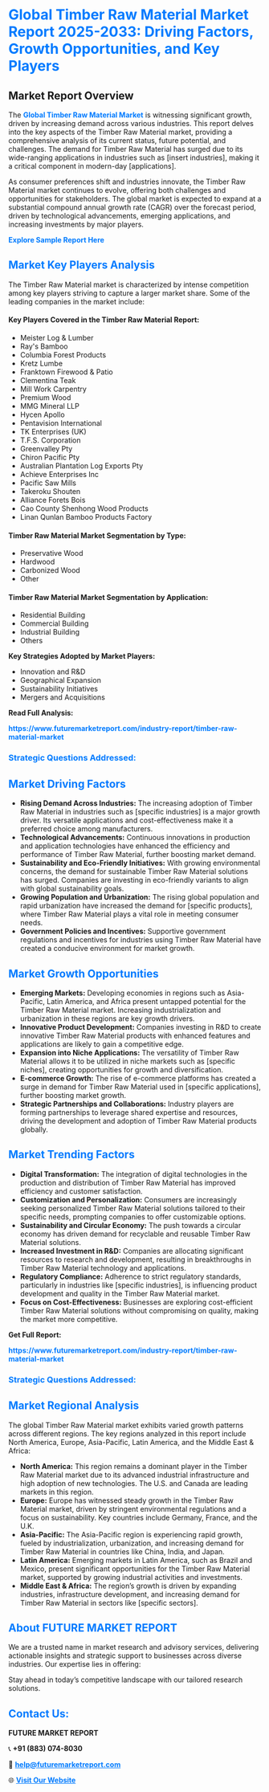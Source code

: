 <h1 style="color: #007BFF;">Global Timber Raw Material Market Report 2025-2033: Driving Factors, Growth Opportunities, and Key Players</h1>

<section id="overview">
<h2>Market Report Overview</h2>
<p>The <a href="https://www.futuremarketreport.com/industry-report/timber-raw-material-market" style="color: #007BFF; text-decoration: none;"><strong>Global Timber Raw Material Market</strong></a> is witnessing significant growth, driven by increasing demand across various industries. This report delves into the key aspects of the Timber Raw Material market, providing a comprehensive analysis of its current status, future potential, and challenges. The demand for Timber Raw Material has surged due to its wide-ranging applications in industries such as [insert industries], making it a critical component in modern-day [applications].</p>
<p>As consumer preferences shift and industries innovate, the Timber Raw Material market continues to evolve, offering both challenges and opportunities for stakeholders. The global market is expected to expand at a substantial compound annual growth rate (CAGR) over the forecast period, driven by technological advancements, emerging applications, and increasing investments by major players.</p>
</section>

<section id="overview">
<p><a href="https://www.futuremarketreport.com/request-sample/reportId=55445" style="color: #007BFF; text-decoration: none;"><strong>Explore Sample Report Here</strong></a></p>
</section>

<section id="key-players">
<h2 style="color: #007BFF;">Market Key Players Analysis</h2>
<p>The Timber Raw Material market is characterized by intense competition among key players striving to capture a larger market share. Some of the leading companies in the market include:</p>
<h4>Key Players Covered in the Timber Raw Material Report:</h4>
<ul><li>Meister Log &amp; Lumber</li><li>Ray&#039;s Bamboo</li><li>Columbia Forest Products</li><li>Kretz Lumbe</li><li>Franktown Firewood &amp; Patio</li><li>Clementina Teak</li><li>Mill Work Carpentry</li><li>Premium Wood</li><li>MMG Mineral LLP</li><li>Hycen Apollo</li><li>Pentavision International</li><li>TK Enterprises (UK)</li><li>T.F.S. Corporation</li><li>Greenvalley Pty</li><li>Chiron Pacific Pty</li><li>Australian Plantation Log Exports Pty</li><li>Achieve Enterprises Inc</li><li>Pacific Saw Mills</li><li>Takeroku Shouten</li><li>Alliance Forets Bois</li><li>Cao County Shenhong Wood Products</li><li>Linan Qunlan Bamboo Products Factory</li></ul>
<h4>Timber Raw Material Market Segmentation by Type:</h4>
<ul><li>Preservative Wood</li><li>Hardwood</li><li>Carbonized Wood</li><li>Other</li></ul>

<h4>Timber Raw Material Market Segmentation by Application:</h4>
<ul><li>Residential Building</li><li>Commercial Building</li><li>Industrial Building</li><li>Others</li></ul>
<p><strong>Key Strategies Adopted by Market Players:</strong></p>
<ul>
<li>Innovation and R&D</li>
<li>Geographical Expansion</li>
<li>Sustainability Initiatives</li>
<li>Mergers and Acquisitions</li>
</ul>
</section>

<section>
<p><strong>Read Full Analysis: </strong></p><a href="https://www.futuremarketreport.com/industry-report/timber-raw-material-market" style="color: #007BFF; text-decoration: none;"><strong>https://www.futuremarketreport.com/industry-report/timber-raw-material-market</strong></a>
<h3 style="color: #007BFF;">Strategic Questions Addressed:</h3>
</section>

<section id="driving-factors">
<h2 style="color: #007BFF;">Market Driving Factors</h2>
<ul>
<li><strong>Rising Demand Across Industries:</strong> The increasing adoption of Timber Raw Material in industries such as [specific industries] is a major growth driver. Its versatile applications and cost-effectiveness make it a preferred choice among manufacturers.</li>
<li><strong>Technological Advancements:</strong> Continuous innovations in production and application technologies have enhanced the efficiency and performance of Timber Raw Material, further boosting market demand.</li>
<li><strong>Sustainability and Eco-Friendly Initiatives:</strong> With growing environmental concerns, the demand for sustainable Timber Raw Material solutions has surged. Companies are investing in eco-friendly variants to align with global sustainability goals.</li>
<li><strong>Growing Population and Urbanization:</strong> The rising global population and rapid urbanization have increased the demand for [specific products], where Timber Raw Material plays a vital role in meeting consumer needs.</li>
<li><strong>Government Policies and Incentives:</strong> Supportive government regulations and incentives for industries using Timber Raw Material have created a conducive environment for market growth.</li>
</ul>
</section>

<section id="growth-opportunities">
<h2 style="color: #007BFF;">Market Growth Opportunities</h2>
<ul>
<li><strong>Emerging Markets:</strong> Developing economies in regions such as Asia-Pacific, Latin America, and Africa present untapped potential for the Timber Raw Material market. Increasing industrialization and urbanization in these regions are key growth drivers.</li>
<li><strong>Innovative Product Development:</strong> Companies investing in R&D to create innovative Timber Raw Material products with enhanced features and applications are likely to gain a competitive edge.</li>
<li><strong>Expansion into Niche Applications:</strong> The versatility of Timber Raw Material allows it to be utilized in niche markets such as [specific niches], creating opportunities for growth and diversification.</li>
<li><strong>E-commerce Growth:</strong> The rise of e-commerce platforms has created a surge in demand for Timber Raw Material used in [specific applications], further boosting market growth.</li>
<li><strong>Strategic Partnerships and Collaborations:</strong> Industry players are forming partnerships to leverage shared expertise and resources, driving the development and adoption of Timber Raw Material products globally.</li>
</ul>
</section>

<section id="trending-factors">
<h2 style="color: #007BFF;">Market Trending Factors</h2>
<ul>
<li><strong>Digital Transformation:</strong> The integration of digital technologies in the production and distribution of Timber Raw Material has improved efficiency and customer satisfaction.</li>
<li><strong>Customization and Personalization:</strong> Consumers are increasingly seeking personalized Timber Raw Material solutions tailored to their specific needs, prompting companies to offer customizable options.</li>
<li><strong>Sustainability and Circular Economy:</strong> The push towards a circular economy has driven demand for recyclable and reusable Timber Raw Material solutions.</li>
<li><strong>Increased Investment in R&D:</strong> Companies are allocating significant resources to research and development, resulting in breakthroughs in Timber Raw Material technology and applications.</li>
<li><strong>Regulatory Compliance:</strong> Adherence to strict regulatory standards, particularly in industries like [specific industries], is influencing product development and quality in the Timber Raw Material market.</li>
<li><strong>Focus on Cost-Effectiveness:</strong> Businesses are exploring cost-efficient Timber Raw Material solutions without compromising on quality, making the market more competitive.</li>
</ul>
</section>

<section>
<p><strong>Get Full Report: </strong></p><a href="https://www.futuremarketreport.com/industry-report/timber-raw-material-market" style="color: #007BFF; text-decoration: none;"><strong>https://www.futuremarketreport.com/industry-report/timber-raw-material-market</strong></a>
<h3 style="color: #007BFF;">Strategic Questions Addressed:</h3>
</section>


<section id="regional-analysis">
<h2 style="color: #007BFF;">Market Regional Analysis</h2>
<p>The global Timber Raw Material market exhibits varied growth patterns across different regions. The key regions analyzed in this report include North America, Europe, Asia-Pacific, Latin America, and the Middle East & Africa:</p>
<ul>
<li><strong>North America:</strong> This region remains a dominant player in the Timber Raw Material market due to its advanced industrial infrastructure and high adoption of new technologies. The U.S. and Canada are leading markets in this region.</li>
<li><strong>Europe:</strong> Europe has witnessed steady growth in the Timber Raw Material market, driven by stringent environmental regulations and a focus on sustainability. Key countries include Germany, France, and the U.K.</li>
<li><strong>Asia-Pacific:</strong> The Asia-Pacific region is experiencing rapid growth, fueled by industrialization, urbanization, and increasing demand for Timber Raw Material in countries like China, India, and Japan.</li>
<li><strong>Latin America:</strong> Emerging markets in Latin America, such as Brazil and Mexico, present significant opportunities for the Timber Raw Material market, supported by growing industrial activities and investments.</li>
<li><strong>Middle East & Africa:</strong> The region’s growth is driven by expanding industries, infrastructure development, and increasing demand for Timber Raw Material in sectors like [specific sectors].</li>
</ul>
</section>

<footer>
<h2 style="color: #007BFF;">About FUTURE MARKET REPORT</h2>
<p>We are a trusted name in market research and advisory services, delivering actionable insights and strategic support to businesses across diverse industries. Our expertise lies in offering:</p>

<p>Stay ahead in today’s competitive landscape with our tailored research solutions.</p>

<h2 style="color: #007BFF;">Contact Us:</h2>
<p><strong>FUTURE MARKET REPORT</strong></p>
<p>📞 <strong>+91 (883) 074-8030</strong></p>
<p>📧 <strong><a href="mailto:help@futuremarketreport.com" style="color: #007BFF;">help@futuremarketreport.com</a></strong></p>
<p>🌐 <strong><a href="https://www.futuremarketreport.com/" style="color: #007BFF;">Visit Our Website</a></strong></p>
</footer>